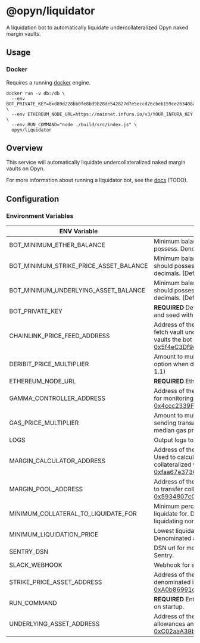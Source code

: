 # @opyn/liquidator

A liquidation bot to automatically liquidate undercollateralized Opyn naked margin vaults.

## Usage

### Docker

Requires a running [docker](https://docker.com) engine.

```
docker run -v db:/db \
  --env BOT_PRIVATE_KEY=0xd89d228bb0fe8bd9b28de542827d7e5eccd26cbeb159ce263488a6a54b88bdcf \
  --env ETHEREUM_NODE_URL=https://mainnet.infura.io/v3/YOUR_INFURA_KEY \
  --env RUN_COMMAND="node ./build/src/index.js" \
  opyn/liquidator
```

## Overview

This service will automatically liquidate undercollateralized naked margin vaults on Opyn.

For more information about running a liquidator bot, see the [docs]() (TODO).

## Configuration

### Environment Variables

| ENV Variable                           | Description                                                                                                                                                                                                                                                                           |
| -------------------------------------- | ------------------------------------------------------------------------------------------------------------------------------------------------------------------------------------------------------------------------------------------------------------------------------------- |
| BOT_MINIMUM_ETHER_BALANCE              | Minimum balance of Ether the bot's wallet should possess. Denominated in wei. (Default: 0)                                                                                                                                                                                            |
| BOT_MINIMUM_STRIKE_PRICE_ASSET_BALANCE | Minimum balance of strike price asset the bot's wallet should possess. Denominated in strike price asset decimals. (Default: 0)                                                                                                                                                       |
| BOT_MINIMUM_UNDERLYING_ASSET_BALANCE   | Minimum balance of underyling asset the bot's wallet should possess. Denominated in underlying asset decimals. (Default: 0)                                                                                                                                                           |
| BOT_PRIVATE_KEY                        | **REQUIRED** Defines the wallet the bot will use. Generate and seed with Ether before running the bot.                                                                                                                                                                                |
| CHAINLINK_PRICE_FEED_ADDRESS           | Address of the deployed Chainlink Price Feed contract to fetch vault underlying prices from. Determines which vaults the bot will be concerned with. (Default: [0x5f4eC3Df9cbd43714FE2740f5E3616155c5b8419](https://etherscan.io/address/0x5f4eC3Df9cbd43714FE2740f5E3616155c5b8419)) |
| DERIBIT_PRICE_MULTIPLIER               | Amount to multiply the Deribit best ask price of a given option when determining liquidation profitability. (Default: 1.1)                                                                                                                                                            |
| ETHEREUM_NODE_URL                      | **REQUIRED** Ethereum node URL to use (i.e. an Infura url).                                                                                                                                                                                                                           |
| GAMMA_CONTROLLER_ADDRESS               | Address of the deployed Opyn Controller contract. Used for monitoring and liquidating vaults. (Default: [0x4ccc2339F87F6c59c6893E1A678c2266cA58dC72](https://etherscan.io/address/0x4ccc2339F87F6c59c6893E1A678c2266cA58dC72))                                                        |
| GAS_PRICE_MULTIPLIER                   | Amount to multiply the `rapid` [GasNow](https://www.gasnow.org/) gas price by when sending transactions. Multiplied against the on-chain median gas price as a fallback. (Default: 1.0)                                                                                               |
| LOGS                                   | Output logs to stdout. (Default: True)                                                                                                                                                                                                                                                |
| MARGIN_CALCULATOR_ADDRESS              | Address of the deployed Opyn Margin Calculator contract. Used to calculate margin requirements of partially collateralized vaults. (Default: [0xfaa67e3736572645B38AF7410B3E1006708e13F4](https://etherscan.io/address/0xfaa67e3736572645B38AF7410B3E1006708e13F4))                   |
| MARGIN_POOL_ADDRESS                    | Address of the deployed Opyn Margin Pool contract. Used to transfer collateral during liquidations. (Default: [0x5934807cC0654d46755eBd2848840b616256C6Ef](https://etherscan.io/address/0x5934807cC0654d46755eBd2848840b616256C6Ef))                                                  |
| MINIMUM_COLLATERAL_TO_LIQUIDATE_FOR    | Minimum percent amount of vault collateral the bot will liquidate for. Defined as decimal percent. Used when liquidating non-Deribit priced options. (Default: 0.95)                                                                                                                  |
| MINIMUM_LIQUIDATION_PRICE              | Lowest liquidation price the bot will liquidate for. Denominated and formatted as USD. (Default: 5.00)                                                                                                                                                                                |
| SENTRY_DSN                             | DSN url for monitoring and sending error messages to Sentry.                                                                                                                                                                                                                          |
| SLACK_WEBHOOK                          | Webhook for sending error messages to a Slack channel.                                                                                                                                                                                                                                |
| STRIKE_PRICE_ASSET_ADDRESS             | Address of the asset contract the strike price is denominated in. (Default: [0xA0b86991c6218b36c1d19D4a2e9Eb0cE3606eB48](https://etherscan.io/address/0xa0b86991c6218b36c1d19d4a2e9eb0ce3606eb48))                                                                                    |
| RUN_COMMAND                            | **REQUIRED** Entry point used by the bot's Docker container on startup.                                                                                                                                                                                                               |
| UNDERLYING_ASSET_ADDRESS               | Address of the underlying asset contract. Used to check allowances and initiate liquidations. (Default: [0xC02aaA39b223FE8D0A0e5C4F27eAD9083C756Cc2](https://etherscan.io/address/0xc02aaa39b223fe8d0a0e5c4f27ead9083c756cc2))                                                        |
